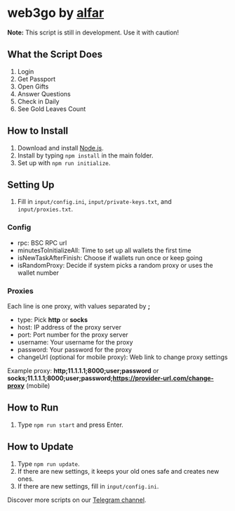 # web3go by [alfar](https://t.me/+FozX3VZA0RIyNWY6)

**Note:** This script is still in development. Use it with caution!

## What the Script Does
1. Login
1. Get Passport
1. Open Gifts
1. Answer Questions
1. Check in Daily
1. See Gold Leaves Count

## How to Install
1. Download and install [Node.js](https://nodejs.org/en/download).
1. Install by typing `npm install` in the main folder.
1. Set up with `npm run initialize`.

## Setting Up
1. Fill in `input/config.ini`, `input/private-keys.txt`, and `input/proxies.txt`.

### Config
- rpc: BSC RPC url
- minutesToInitializeAll: Time to set up all wallets the first time
- isNewTaskAfterFinish: Choose if wallets run once or keep going
- isRandomProxy: Decide if system picks a random proxy or uses the wallet number

### Proxies
Each line is one proxy, with values separated by **;**
- type: Pick __http__ or __socks__
- host: IP address of the proxy server
- port: Port number for the proxy server
- username: Your username for the proxy
- password: Your password for the proxy
- changeUrl (optional for mobile proxy): Web link to change proxy settings

Example proxy: __http;11.1.1.1;8000;user;password__ or __socks;11.1.1.1;8000;user;password;https://provider-url.com/change-proxy__ (mobile)

## How to Run
1. Type `npm run start` and press Enter.

## How to Update
1. Type `npm run update`.
1. If there are new settings, it keeps your old ones safe and creates new ones.
1. If there are new settings, fill in `input/config.ini`.

Discover more scripts on our [Telegram channel](https://t.me/+FozX3VZA0RIyNWY6).
